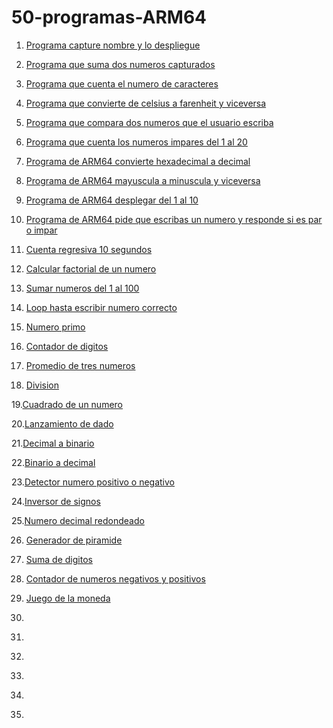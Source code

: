 # 50-programas-ARM64
1. [Programa capture nombre y lo despliegue](https://gist.github.com/SuarezJair04/5325708d765f2290351bcb9fa4c733d8)

2. [Programa que suma dos numeros capturados](https://gist.github.com/SuarezJair04/094def665c817ca609f6a6242e392695)

3. [Programa que cuenta el numero de caracteres](https://gist.github.com/SuarezJair04/b1c42c129f91af63ee4dd8a66906c42c)

4. [Programa que convierte de celsius a farenheit y viceversa](https://gist.github.com/SuarezJair04/4e039604a46be4fe47d29ae9387383e1)

5. [Programa que compara dos numeros que el usuario escriba](https://gist.github.com/SuarezJair04/fa5d5f4b534a48df710fdc2d04550450)

6. [Programa que cuenta los numeros impares del 1 al 20](https://gist.github.com/SuarezJair04/e0f813440a5b4d409e1c73953bbf1399)

7. [Programa de ARM64 convierte hexadecimal a decimal](https://gist.github.com/SuarezJair04/632265fb46c9cf72647e9855fbff077a)

8. [Programa de ARM64 mayuscula a minuscula y viceversa](https://gist.github.com/SuarezJair04/a74d56fcc4dee842e9d3c4aabf3b85f5)

9. [Programa de ARM64 desplegar del 1 al 10](https://gist.github.com/SuarezJair04/2e7549a81829c96517720220f7936a3e)

10. [Programa de ARM64 pide que escribas un numero y responde si es par o impar](https://gist.github.com/SuarezJair04/f0113c591a9f03cc1d411fc1c1f56589)

11. [Cuenta regresiva 10 segundos](https://gist.github.com/SuarezJair04/9c2808b888dd18c1b683cae7a3fe1dbb)

12. [Calcular factorial de un numero](https://gist.github.com/SuarezJair04/1388160aaae223e5d95d5d0179959ef8)

13. [Sumar numeros del 1 al 100](https://gist.github.com/SuarezJair04/994445e960a9f8c4148cb332623f3663)

14. [Loop hasta escribir numero correcto](https://gist.github.com/SuarezJair04/fba13e00216eeacc1b618f6e27101167)

15. [Numero primo](https://gist.github.com/SuarezJair04/5c7898b34f98ae5487d48a4e4bcea165)

16. [Contador de digitos](https://gist.github.com/SuarezJair04/ff69e4822e288fb7009fee0a1bf1db18)

17. [Promedio de tres numeros](https://gist.github.com/SuarezJair04/649d818ebc264ecd8fe5b0a84de2274e)

18. [Division](https://gist.github.com/SuarezJair04/ee2391fae6a90e40ebfbb2f7e01ef813)

19.[Cuadrado de un numero](https://gist.github.com/SuarezJair04/5c8b5df1ebcc808ab6f4262fc765a55e)

20.[Lanzamiento de dado](https://gist.github.com/SuarezJair04/cb29d7c34e31b7263cf0fada19770556)

21.[Decimal a binario](https://gist.github.com/SuarezJair04/803992bbbb5ca9e89baf2dd6fea63150)

22.[Binario a decimal](https://gist.github.com/SuarezJair04/0acba77f5366ee25fb0f81b2d22b0d95)

23.[Detector numero positivo o negativo](https://gist.github.com/SuarezJair04/316d1a390807539894b2b01e7179a81e)

24.[Inversor de signos](https://gist.github.com/SuarezJair04/279c36518a7b0801ec04c5cf21ede574)

25.[Numero decimal redondeado](https://gist.github.com/SuarezJair04/ccc344a27e76744c5393116a0529cc6a)

26. [Generador de piramide](https://gist.github.com/SuarezJair04/686808bb3040eb4e392b2e9a17aa1078)

27. [Suma de digitos](https://gist.github.com/SuarezJair04/1eea4b2e7f8f4f4244ea59706e7219c2)

28. [Contador de numeros negativos y positivos](https://gist.github.com/SuarezJair04/a09f56b44b8312bd89b9138a73c2caa8)

29. [Juego de la moneda](https://gist.github.com/SuarezJair04/ed2494675befaa0c602964feef980d9f)

30. []()

31. []()

32. []()

33. []()

34. []()

35. []()


